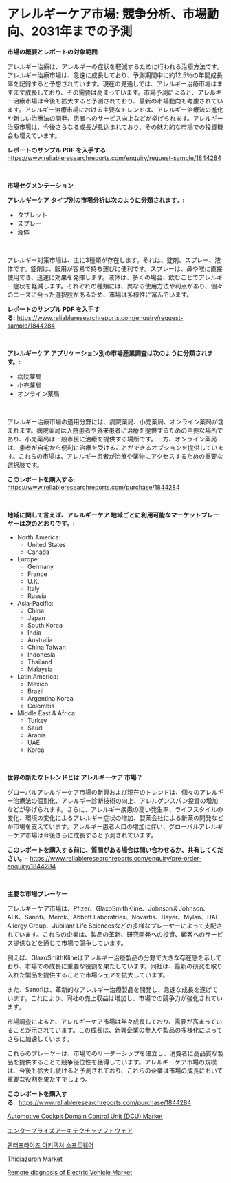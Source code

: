 <p><h1>アレルギーケア市場: 競争分析、市場動向、2031年までの予測</h1></p><p><strong>市場の概要とレポートの対象範囲</strong></p>
<p><p>アレルギー治療は、アレルギーの症状を軽減するために行われる治療方法です。アレルギー治療市場は、急速に成長しており、予測期間中に約12.5％の年間成長率を記録すると予想されています。現在の見通しでは、アレルギー治療市場はますます成長しており、その需要は高まっています。市場予測によると、アレルギー治療市場は今後も拡大すると予測されており、最新の市場動向も考慮されています。アレルギー治療市場における主要なトレンドは、アレルギー治療法の進化や新しい治療法の開発、患者へのサービス向上などが挙げられます。アレルギー治療市場は、今後さらなる成長が見込まれており、その魅力的な市場での投資機会も増えています。</p></p>
<p><strong>レポートのサンプル PDF を入手する:</strong> <a href="https://www.reliableresearchreports.com/enquiry/request-sample/1844284">https://www.reliableresearchreports.com/enquiry/request-sample/1844284</a></p>
<p>&nbsp;</p>
<p><strong>市場セグメンテーション</strong></p>
<p><strong>アレルギーケア タイプ別の市場分析は次のように分類されます。:</strong></p>
<p><ul><li>タブレット</li><li>スプレー</li><li>液体</li></ul></p>
<p>&nbsp;</p>
<p><p>アレルギー対策市場は、主に3種類が存在します。それは、錠剤、スプレー、液体です。錠剤は、服用が容易で持ち運びに便利です。スプレーは、鼻や喉に直接使用でき、迅速に効果を発揮します。液体は、多くの場合、飲むことでアレルギー症状を軽減します。それぞれの種類には、異なる使用方法や利点があり、個々のニーズに合った選択肢があるため、市場は多様性に富んでいます。</p></p>
<p><strong>レポートのサンプル PDF を入手する:</strong>&nbsp;<a href="https://www.reliableresearchreports.com/enquiry/request-sample/1844284">https://www.reliableresearchreports.com/enquiry/request-sample/1844284</a></p>
<p>&nbsp;</p>
<p><strong> アレルギーケア アプリケーション別の市場産業調査は次のように分類されます。:</strong></p>
<p><ul><li>病院薬局</li><li>小売薬局</li><li>オンライン薬局</li></ul></p>
<p>&nbsp;</p>
<p><p>アレルギー治療市場の適用分野には、病院薬局、小売薬局、オンライン薬局が含まれます。病院薬局は入院患者や外来患者に治療を提供するための主要な場所であり、小売薬局は一般市民に治療を提供する場所です。一方、オンライン薬局は、患者が自宅から便利に治療を受けることができるオプションを提供しています。これらの市場は、アレルギー患者が治療や薬物にアクセスするための重要な選択肢です。</p></p>
<p><strong>このレポートを購入する:</strong>&nbsp; <a href="https://www.reliableresearchreports.com/purchase/1844284">https://www.reliableresearchreports.com/purchase/1844284</a></p>
<p>&nbsp;</p>
<p><strong>地域に関して言えば、アレルギーケア 地域ごとに利用可能なマーケットプレーヤーは次のとおりです。:</strong></p>
<p><ul>
    <li>
        North America:
        <ul>
            <li>United States</li>
            <li>Canada</li>
        </ul>
    </li>
    <li>
        Europe:
        <ul>
            <li>Germany</li>
            <li>France</li>
            <li>U.K.</li>
            <li>Italy</li>
            <li>Russia</li>
        </ul>
    </li>
    <li>
        Asia-Pacific:
        <ul>
            <li>China</li>
            <li>Japan</li>
            <li>South Korea</li>
            <li>India</li>
            <li>Australia</li>
            <li>China Taiwan</li>
            <li>Indonesia</li>
            <li>Thailand</li>
            <li>Malaysia</li>
        </ul>
    </li>
    <li>
        Latin America:
        <ul>
            <li>Mexico</li>
            <li>Brazil</li>
            <li>Argentina Korea</li>
            <li>Colombia</li>
        </ul>
    </li>
    <li>
        Middle East & Africa:
        <ul>
            <li>Turkey</li>
            <li>Saudi</li>
            <li>Arabia</li>
            <li>UAE</li>
            <li>Korea</li>
        </ul>
    </li>
    </ul></p>
<p>&nbsp;</p>
<p><strong>世界の新たなトレンドとは アレルギーケア 市場？</strong></p>
<p><p>グローバルアレルギーケア市場の新興および現在のトレンドは、個々のアレルギー治療法の個別化、アレルギー診断技術の向上、アレルゲンスパン投資の増加などが挙げられます。さらに、アレルギー疾患の高い発生率、ライフスタイルの変化、環境の変化によるアレルギー症状の増加、製薬会社による新薬の開発などが市場を支えています。アレルギー患者人口の増加に伴い、グローバルアレルギーケア市場は今後さらに成長すると予測されています。</p></p>
<p><strong>このレポートを購入する前に、質問がある場合は問い合わせるか、共有してください。</strong>- <a href="https://www.reliableresearchreports.com/enquiry/pre-order-enquiry/1844284">https://www.reliableresearchreports.com/enquiry/pre-order-enquiry/1844284</a></p>
<p>&nbsp;</p>
<p><strong>主要な市場プレーヤー</strong></p>
<p><p>アレルギーケア市場は、Pfizer、GlaxoSmithKline、Johnson＆Johnson、ALK、Sanofi、Merck、Abbott Laboratries、Novartis、Bayer、Mylan、HAL Allergy Group、Jubilant Life Sciencesなどの多様なプレーヤーによって支配されています。これらの企業は、製品の革新、研究開発への投資、顧客へのサービス提供などを通じて市場で競争しています。</p><p>例えば、GlaxoSmithKlineはアレルギー治療製品の分野で大きな存在感を示しており、市場での成長に重要な役割を果たしています。同社は、最新の研究を取り入れた製品を提供することで市場シェアを拡大しています。</p><p>また、Sanofiは、革新的なアレルギー治療製品を開発し、急速な成長を遂げています。これにより、同社の売上収益は増加し、市場での競争力が強化されています。</p><p>市場調査によると、アレルギーケア市場は年々成長しており、需要が高まっていることが示されています。この成長は、新興企業の参入や製品の多様化によってさらに加速しています。</p><p>これらのプレーヤーは、市場でのリーダーシップを確立し、消費者に高品質な製品を提供することで競争優位性を獲得しています。アレルギーケア市場の規模は、今後も拡大し続けると予測されており、これらの企業は市場の成長において重要な役割を果たすでしょう。</p></p>
<p><strong>このレポートを購入する:</strong>&nbsp;&nbsp;<a href="https://www.reliableresearchreports.com/purchase/1844284">https://www.reliableresearchreports.com/purchase/1844284</a></p>
<p><p><a href="https://issuu.com/reportprime-2/docs/automotive-cockpit-domain-control-unit-dcu-market-">Automotive Cockpit Domain Control Unit (DCU) Market</a></p><p><a href="https://github.com/cbigkbh02719/Market-Research-Report-List-1/blob/main/3330077185548.md">エンタープライズアーキテクチャソフトウェア</a></p><p><a href="https://github.com/vsr06p4p49/Market-Research-Report-List-1/blob/main/6595345185543.md">엔터프라이즈 아키텍처 소프트웨어</a></p><p><a href="https://view.publitas.com/reportprime-1/thidiazuron-market-research-report-unlocks-analysis-on-the-market-financial-status-market-size-and-market-revenue-upto-2031/">Thidiazuron Market</a></p><p><a href="https://issuu.com/reportprime-2/docs/remote-diagnosis-of-electric-vehicle-market-size-2">Remote diagnosis of Electric Vehicle Market</a></p></p>